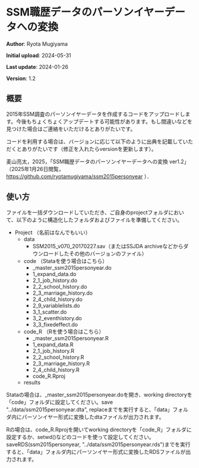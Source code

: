 # SSM職歴データのパーソンイヤーデータへの変換

**Author**: Ryota Mugiyama

**Initial upload**: 2024-05-31

**Last update**: 2024-01-26

**Version**: 1.2

## 概要
2015年SSM調査のパーソンイヤーデータを作成するコードをアップロードします。今後もちょくちょくアップデートする可能性があります。もし間違いなどを見つけた場合はご連絡をいただけるとありがたいです。

コードを利用する場合は、バージョンに応じて以下のように出典を記載していただくとありがたいです（修正を入れたらversionを更新します）。

麦山亮太，2025，「SSM職歴データのパーソンイヤーデータへの変換 ver1.2」（2025年1月26日閲覧，https://github.com/ryotamugiyama/ssm2015personyear ）．

## 使い方

ファイルを一括ダウンロードしていただき、ご自身のprojectフォルダにおいて、以下のように構造化したフォルダおよびファイルを準備してください。

* Project （名前はなんでもいい）
    * data
        * SSM2015_v070_20170227.sav（またはSSJDA archiveなどからダウンロードしたその他のバージョンのファイル）
    * code （Stataを使う場合はこちら）
        * _master_ssm2015personyear.do
        * 1_expand_data.do
        * 2_1_job_history.do
        * 2_2_school_history.do
        * 2_3_marriage_history.do
        * 2_4_child_history.do
        * 2_9_variablelists.do
        * 3_1_scatter.do
        * 3_2_eventhistory.do
        * 3_3_fixedeffect.do
    * code_R （Rを使う場合はこちら）
        * _master_ssm2015personyear.R
        * 1_expand_data.R
        * 2_1_job_history.R
        * 2_2_school_history.R
        * 2_3_marriage_history.R
        * 2_4_child_history.R
        * code_R.Rproj
    * results
 
Stataの場合は、_master_ssm2015personyear.doを開き、working directoryを「code」フォルダに設定してください。save "../data/ssm2015personyear.dta", replaceまでを実行すると、「data」フォルダ内にパーソンイヤー形式に変換したdtaファイルが出力されます。

Rの場合は、code_R.Rprojを開いてworking directoryを「code_R」フォルダに設定するか、setwd()などのコードを使って設定してください。saveRDS(ssm2015personyear, "../data/ssm2015personyear.rds")までを実行すると、「data」フォルダ内にパーソンイヤー形式に変換したRDSファイルが出力されます。



